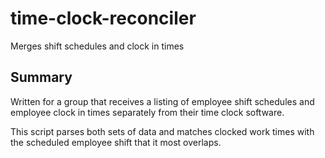 # time-clock-reconciler
Merges shift schedules and clock in times

## Summary
Written for a group that receives a listing of employee shift schedules and employee clock in times separately from their time clock software.

This script parses both sets of data and matches clocked work times with the scheduled employee shift that it most overlaps.
